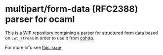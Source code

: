 # multipart/form-data (RFC2388) parser for ocaml

This is a WIP repository containing a parser for structured form data based on
`Lwt_stream` in order to use it from [cohttp](https://github.com/mirage/ocaml-cohttp/).

For more info see [this issue](https://github.com/mirage/ocaml-cohttp/issues/181).
